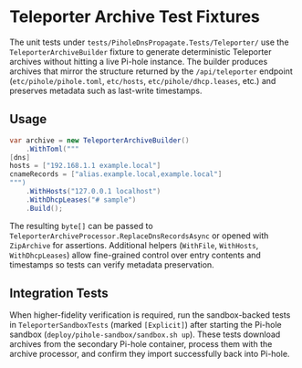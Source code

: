 # Teleporter Archive Test Fixtures

The unit tests under `tests/PiholeDnsPropagate.Tests/Teleporter/` use the `TeleporterArchiveBuilder` fixture to generate deterministic Teleporter archives without hitting a live Pi-hole instance. The builder produces archives that mirror the structure returned by the `/api/teleporter` endpoint (`etc/pihole/pihole.toml`, `etc/hosts`, `etc/pihole/dhcp.leases`, etc.) and preserves metadata such as last-write timestamps.

## Usage

```csharp
var archive = new TeleporterArchiveBuilder()
    .WithToml("""
[dns]
hosts = ["192.168.1.1 example.local"]
cnameRecords = ["alias.example.local,example.local"]
""")
    .WithHosts("127.0.0.1 localhost")
    .WithDhcpLeases("# sample")
    .Build();
```

The resulting `byte[]` can be passed to `TeleporterArchiveProcessor.ReplaceDnsRecordsAsync` or opened with `ZipArchive` for assertions. Additional helpers (`WithFile`, `WithHosts`, `WithDhcpLeases`) allow fine-grained control over entry contents and timestamps so tests can verify metadata preservation.

## Integration Tests

When higher-fidelity verification is required, run the sandbox-backed tests in `TeleporterSandboxTests` (marked `[Explicit]`) after starting the Pi-hole sandbox (`deploy/pihole-sandbox/sandbox.sh up`). These tests download archives from the secondary Pi-hole container, process them with the archive processor, and confirm they import successfully back into Pi-hole.
